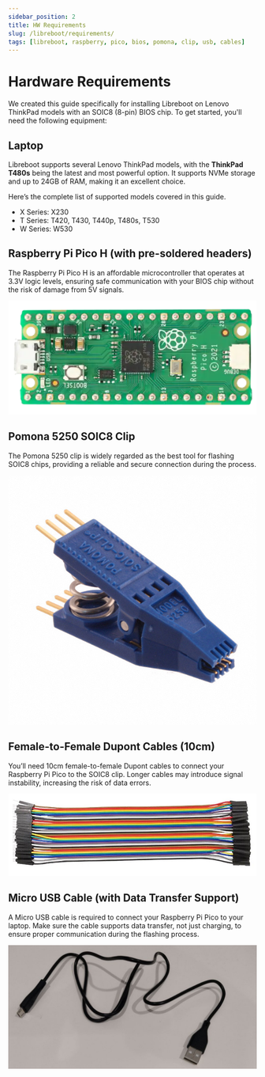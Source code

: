 ```yaml
---
sidebar_position: 2
title: HW Requirements
slug: /libreboot/requirements/
tags: [libreboot, raspberry, pico, bios, pomona, clip, usb, cables]
---
```


# Hardware Requirements

We created this guide specifically for installing Libreboot on Lenovo ThinkPad models with an SOIC8 (8-pin) BIOS chip. To get started, you'll need the following equipment:

## Laptop

Libreboot supports several Lenovo ThinkPad models, with the **ThinkPad T480s** being the latest and most powerful option. It supports NVMe storage and up to 24GB of RAM, making it an excellent choice.

Here’s the complete list of supported models covered in this guide.

- X Series: X230
- T Series: T420, T430, T440p, T480s, T530
- W Series: W530


## Raspberry Pi Pico H (with pre-soldered headers)

The Raspberry Pi Pico H is an affordable microcontroller that operates at 3.3V logic levels, ensuring safe communication with your BIOS chip without the risk of damage from 5V signals.

![](/img/libreboot/pico.png)


## Pomona 5250 SOIC8 Clip

The Pomona 5250 clip is widely regarded as the best tool for flashing SOIC8 chips, providing a reliable and secure connection during the process.

![](/img/libreboot/pomona.png)


## Female-to-Female Dupont Cables (10cm)

You’ll need 10cm female-to-female Dupont cables to connect your Raspberry Pi Pico to the SOIC8 clip. Longer cables may introduce signal instability, increasing the risk of data errors.

![](/img/libreboot/dupont.jpg)


## Micro USB Cable (with Data Transfer Support)

A Micro USB cable is required to connect your Raspberry Pi Pico to your laptop. Make sure the cable supports data transfer, not just charging, to ensure proper communication during the flashing process.

![](/img/libreboot/usb.jpg)